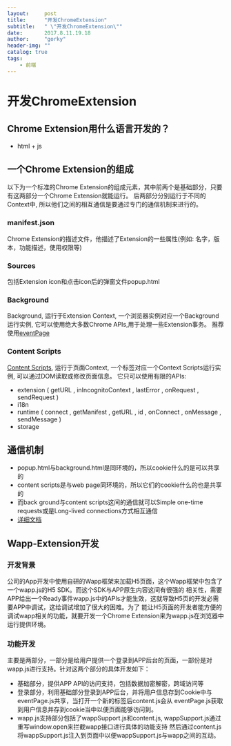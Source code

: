 ```yaml
---
layout:     post
title:      "开发ChromeExtension"
subtitle:   " \"开发ChromeExtension\""
date:       2017.8.11.19.18
author:     "gorky"
header-img: ""
catalog: true
tags:
    - 前端
---
```

>

# 开发ChromeExtension

## Chrome Extension用什么语言开发的？
*   html + js

## 一个Chrome Extension的组成
以下为一个标准的Chrome Extension的组成元素，其中前两个是基础部分，只要有这两部分一个Chrome Extension就能运行。
后两部分分别运行于不同的Context中, 所以他们之间的相互通信是要通过专门的通信机制来进行的。
### manifest.json
Chrome Extension的描述文件，他描述了Extension的一些属性(例如: 名字，版本，功能描述，使用权限等)
### Sources
包括Extension icon和点击icon后的弹窗文件popup.html
### Background
Background, 运行于Extension Context, 一个浏览器实例对应一个Background运行实例, 它可以使用绝大多数Chrome APIs,用于处理一些Extension事务。
推荐使用[eventPage](https://developer.chrome.com/extensions/event_pages)
### Content Scripts
[Content Scripts](https://developer.chrome.com/extensions/content_scripts), 运行于页面Context, 一个标签对应一个Context Scripts运行实例, 可以通过DOM读取或修改页面信息。
它只可以使用有限的APIs:
*   extension ( getURL , inIncognitoContext , lastError , onRequest , sendRequest )
*   i18n
*   runtime ( connect , getManifest , getURL , id , onConnect , onMessage , sendMessage )
*   storage

## 通信机制
*   popup.html与background.html是同环境的，所以cookie什么的是可以共享的
*   content scripts是与web page同环境的，所以它们的cookie什么的也是共享的
*   而back ground与content scripts这间的通信就可以Simple one-time requests或是Long-lived connections方式相互通信
*   [详细文档](https://developer.chrome.com/extensions/messaging)

## Wapp-Extension开发
### 开发背景
公司的App开发中使用自研的Wapp框架来加载H5页面，这个Wapp框架中包含了一个wapp.js的H5 SDK。而这个SDK与APP原生内容这间有很强的
相关性，需要APP给出一个Ready事件wapp.js中的APIs才能生效，这就导致H5页的开发必需要APP中调试，这给调试增加了很大的困难。为了
能让H5页面的开发者能方便的调试wapp相关的功能，就要开发一个Chrome Extension来为wapp.js在浏览器中运行提供环境。
### 功能开发
主要是两部分，一部分是给用户提供一个登录到APP后台的页面，一部份是对wapp.js进行支持。针对这两个部分的具体开发如下：
*   基础部分，提供APP API的访问支持，包括数据加密解密，跨域访问等
*   登录部分，利用基础部分登录到APP后台，并将用户信息存到Cookie中与eventPage.js共享，当打开一个新的标签后content.js会从
eventPage.js获取到用户信息并存到cookie当中以便页面能够访问到。
*   wapp.js支持部分包括了wappSupport.js和content.js, wappSupport.js通过重写window.open来拦截wapp接口进行具体的功能支持
然后通过content.js将wappSupport.js注入到页面中以便wappSupport.js与wapp之间的互动。